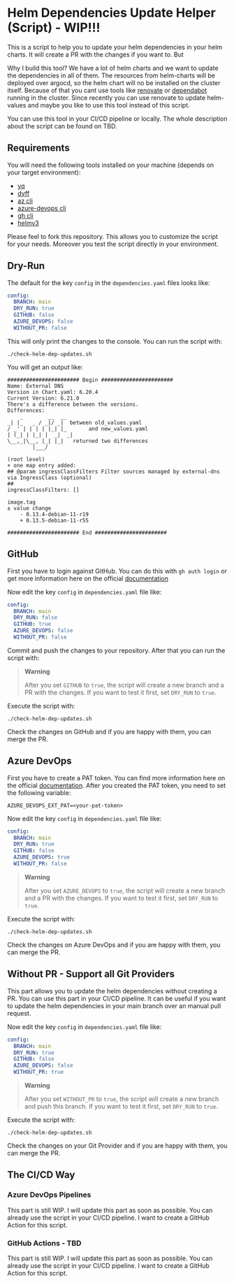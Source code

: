 # Helm Dependencies Update Helper (Script) - WIP!!!

This is a script to help you to update your helm dependencies in your helm charts. It will create a PR with the changes if you want to. But

Why I build this tool? We have a lot of helm charts and we want to update the dependencies in all of them.
The resources from helm-charts will be deployed over argocd, so the helm chart will no be installed on the cluster itself.
Because of that you cant use tools like [renovate](https://github.com/renovatebot/helm-charts) or [dependabot](https://github.com/dependabot) running in the cluster. Since recently you can use renovate to update helm-values and maybe you like to use this tool instead of this script.

You can use this tool in your CI/CD pipeline or locally. The whole description about the script can be found on TBD.

## Requirements

You will need the following tools installed on your machine (depends on your target environment):

- [yq](https://github.com/mikefarah/yq)
- [dyff](https://github.com/homeport/dyff)
- [az cli](https://learn.microsoft.com/en-us/cli/azure/install-azure-cli)
- [azure-devops cli](https://learn.microsoft.com/en-us/azure/devops/cli/?view=azure-devops)
- [gh cli](https://cli.github.com/manual/installation)
- [helmv3](https://helm.sh/docs/intro/install/)

Please feel to fork this repository. This allows you to customize the script for your needs. Moreover you test the script directly in your environment.

## Dry-Run

The default for the key `config` in the `dependencies.yaml` files looks like:

```yaml 
config:
  BRANCH: main
  DRY_RUN: true
  GITHUB: false
  AZURE_DEVOPS: false
  WITHOUT_PR: false
```

This will only print the changes to the console. You can run the script with:

    ./check-helm-dep-updates.sh

You will get an output like:

    ####################### Begin #######################
    Name: External DNS
    Version in Chart.yaml: 6.20.4
    Current Version: 6.21.0
    There's a difference between the versions.
    Differences:
        _        __  __
    _| |_   _ / _|/ _|  between old_values.yaml
    / _' | | | | |_| |_       and new_values.yaml
    | (_| | |_| |  _|  _|
    \__,_|\__, |_| |_|   returned two differences
            |___/

    (root level)
    + one map entry added:
    ## @param ingressClassFilters Filter sources managed by external-dns via IngressClass (optional)
    ##
    ingressClassFilters: []

    image.tag
    ± value change
        - 0.13.4-debian-11-r19
        + 0.13.5-debian-11-r55

    ####################### End #######################

## GitHub

First you have to login against GitHub. You can do this with `gh auth login` or get more information here on the official [documentation](https://cli.github.com/manual/gh_auth_login)

Now edit the key `config` in `dependencies.yaml` file like:

```yaml 
config:
  BRANCH: main
  DRY_RUN: false
  GITHUB: true
  AZURE_DEVOPS: false
  WITHOUT_PR: false
```

Commit and push the changes to your repository. After that you can run the script with:

>**Warning**
>
>After you set `GITHUB` to `true`, the script will create a new branch and a PR with the changes. If you want to test it first, set `DRY_RUN` to `true`.

Execute the script with:

    ./check-helm-dep-updates.sh

Check the changes on GitHub and if you are happy with them, you can merge the PR.

## Azure DevOps

First you have to create a PAT token. You can find more information here on the official [documentation](https://docs.microsoft.com/en-us/azure/devops/organizations/accounts/use-personal-access-tokens-to-authenticate?view=azure-devops&tabs=preview-page). After you created the PAT token, you need to set the following variable:

    AZURE_DEVOPS_EXT_PAT=<your-pat-token>

Now edit the key `config` in `dependencies.yaml` file like:

```yaml 
config:
  BRANCH: main
  DRY_RUN: true
  GITHUB: false
  AZURE_DEVOPS: true
  WITHOUT_PR: false
```

>**Warning**
>
>After you set `AZURE_DEVOPS` to `true`, the script will create a new branch and a PR with the changes. If you want to test it first, set `DRY_RUN` to `true`.

Execute the script with:

    ./check-helm-dep-updates.sh

Check the changes on Azure DevOps and if you are happy with them, you can merge the PR.

## Without PR - Support all Git Providers

This part allows you to update the helm dependencies without creating a PR. You can use this part in your CI/CD pipeline.
It can be useful if you want to update the helm dependencies in your main branch over an manual pull request.

Now edit the key `config` in `dependencies.yaml` file like:

```yaml 
config:
  BRANCH: main
  DRY_RUN: true
  GITHUB: false
  AZURE_DEVOPS: false
  WITHOUT_PR: true
```

>**Warning**
>
>After you set `WITHOUT_PR` to `true`, the script will create a new branch and push this branch. If you want to test it first, set `DRY_RUN` to `true`.

Execute the script with:

    ./check-helm-dep-updates.sh

Check the changes on your Git Provider and if you are happy with them, you can merge the PR.

## The CI/CD Way

### Azure DevOps Pipelines

This part is still WIP. I will update this part as soon as possible. You can already use the script in your CI/CD pipeline.
I want to create a GitHub Action for this script.

### GitHub Actions - TBD

This part is still WIP. I will update this part as soon as possible. You can already use the script in your CI/CD pipeline.
I want to create a GitHub Action for this script.
